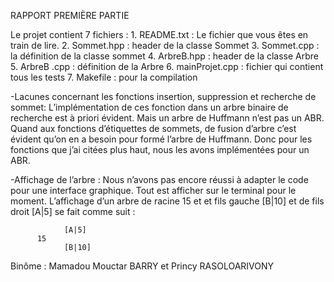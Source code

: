 RAPPORT PREMIÈRE PARTIE 

Le projet contient 7 fichiers :
    1. README.txt : Le fichier que vous êtes en train de lire.
    2. Sommet.hpp : header de la classe Sommet
    3. Sommet.cpp : la définition de la classe sommet
    4. ArbreB.hpp : header de la classe Arbre
    5. ArbreB .cpp : définition de la Arbre
    6. mainProjet.cpp : fichier qui contient tous les tests
    7. Makefile : pour la compilation

-Lacunes concernant les fonctions insertion, suppression et recherche de sommet:
 L’implémentation de ces fonction dans un arbre binaire de recherche est à priori évident.
 Mais un arbre de Huffmann n’est pas un ABR. 
 Quand aux fonctions d’étiquettes de sommets, de fusion d’arbre c’est évident qu’on en a besoin pour formé l’arbre de Huffmann. Donc pour les fonctions que j’ai citées plus haut, nous les avons implémentées  pour un ABR. 

-Affichage de l’arbre : 
Nous n’avons pas encore réussi à adapter le code pour une interface graphique. Tout est afficher sur le terminal pour le moment. L’affichage d’un arbre de racine 15 et et fils gauche [B|10] et de fils droit [A|5] se fait comme suit :

 		        [A|5]
          15
               	[B|10]







Binôme : Mamadou Mouctar BARRY et Princy  RASOLOARIVONY 

  